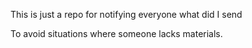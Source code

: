 This is just a repo for notifying everyone what did I send

To avoid situations where someone lacks materials.
